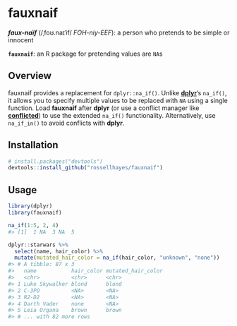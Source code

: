 
<!-- README.md is generated from README.Rmd. Please edit that file -->

# fauxnaif

***faux-naïf*** (/ˌfoʊ.naɪˈif/ *FOH-niy-EEF*): a person who pretends to
be simple or innocent

**`fauxnaif`**: an R package for pretending values are `NA`s

## Overview

fauxnaif provides a replacement for `dplyr::na_if()`. Unlike
[**dplyr**](https://github.com/tidyverse/dplyr)’s `na_if()`, it allows
you to specify multiple values to be replaced with `NA` using a single
function. Load **fauxnaif** after **dplyr** (or use a conflict manager
like [**conflicted**](https://github.com/r-lib/conflicted)) to use the
extended `na_if()` functionality. Alternatively, use `na_if_in()` to
avoid conflicts with **dplyr**.

## Installation

``` r
# install.packages("devtools")
devtools::install_github("rossellhayes/fauxnaif")
```

## Usage

``` r
library(dplyr)
library(fauxnaif)

na_if(1:5, 2, 4)
#> [1]  1 NA  3 NA  5

dplyr::starwars %>%
  select(name, hair_color) %>%
  mutate(mutated_hair_color = na_if(hair_color, "unknown", "none"))
#> # A tibble: 87 x 3
#>   name           hair_color mutated_hair_color
#>   <chr>          <chr>      <chr>             
#> 1 Luke Skywalker blond      blond             
#> 2 C-3PO          <NA>       <NA>              
#> 3 R2-D2          <NA>       <NA>              
#> 4 Darth Vader    none       <NA>              
#> 5 Leia Organa    brown      brown             
#> # ... with 82 more rows
```
